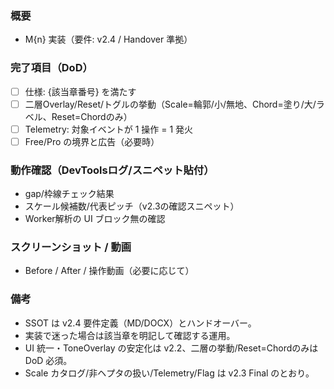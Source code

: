 ### 概要
- M{n} 実装（要件: v2.4 / Handover 準拠）

### 完了項目（DoD）
- [ ] 仕様: {該当章番号} を満たす
- [ ] 二層Overlay/Reset/トグルの挙動（Scale=輪郭/小/無地、Chord=塗り/大/ラベル、Reset=Chordのみ）
- [ ] Telemetry: 対象イベントが 1 操作 = 1 発火
- [ ] Free/Pro の境界と広告（必要時）

### 動作確認（DevToolsログ/スニペット貼付）
- gap/枠線チェック結果
- スケール候補数/代表ピッチ（v2.3の確認スニペット）
- Worker解析の UI ブロック無の確認

### スクリーンショット / 動画
- Before / After / 操作動画（必要に応じて）

### 備考
- SSOT は v2.4 要件定義（MD/DOCX）とハンドオーバー。
- 実装で迷った場合は該当章を明記して確認する運用。
- UI 統一・ToneOverlay の安定化は v2.2、二層の挙動/Reset=Chordのみは DoD 必須。
- Scale カタログ/非ヘプタの扱い/Telemetry/Flag は v2.3 Final のとおり。







